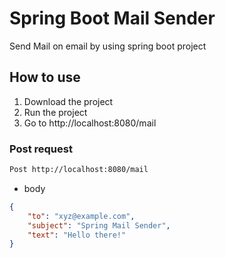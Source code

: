 # Spring Boot Mail Sender

Send Mail on email by using spring boot project

## How to use

1. Download the project
2. Run the project
3. Go to http://localhost:8080/mail


### Post request

```bash
Post http://localhost:8080/mail
```

- body

```json
{
    "to": "xyz@example.com",
    "subject": "Spring Mail Sender",
    "text": "Hello there!"
}
```

